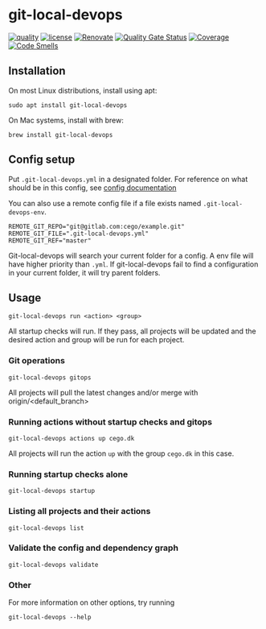 # git-local-devops

[![quality](https://img.shields.io/github/workflow/status/cego/git-local-devops/Quality)](https://github.com/cego/git-local-devops/actions)
[![license](https://img.shields.io/github/license/cego/git-local-devops)](https://npmjs.org/package/git-local-devops)
[![Renovate](https://img.shields.io/badge/renovate-enabled-brightgreen.svg)](https://renovatebot.com)
[![Quality Gate Status](https://sonarcloud.io/api/project_badges/measure?project=cego_git-local-devops&metric=alert_status)](https://sonarcloud.io/dashboard?id=cego_git-local-devops)
[![Coverage](https://sonarcloud.io/api/project_badges/measure?project=cego_git-local-devops&metric=coverage)](https://sonarcloud.io/dashboard?id=cego_git-local-devops)
[![Code Smells](https://sonarcloud.io/api/project_badges/measure?project=cego_git-local-devops&metric=code_smells)](https://sonarcloud.io/dashboard?id=cego_git-local-devops)

## Installation
On most Linux distributions, install using apt:

`sudo apt install git-local-devops`

On Mac systems, install with brew:

`brew install git-local-devops`

## Config setup

Put `.git-local-devops.yml` in a designated folder. For reference on what should be in this config, see [config documentation](./docs/config.md)

You can also use a remote config file if a file exists named `.git-local-devops-env`.

```
REMOTE_GIT_REPO="git@gitlab.com:cego/example.git"
REMOTE_GIT_FILE=".git-local-devops.yml"
REMOTE_GIT_REF="master"
```

Git-local-devops will search your current folder for a config. A env file will have higher priority than `.yml`. If git-local-devops fail to find a configuration in your current folder, it will try parent folders.

## Usage

`git-local-devops run <action> <group>`

All startup checks will run. If they pass, all projects will be updated and the desired action and group will be run for each project.

### Git operations

`git-local-devops gitops`

All projects will pull the latest changes and/or merge with origin/<default_branch>

### Running actions without startup checks and gitops

`git-local-devops actions up cego.dk`

All projects will run the action `up` with the group `cego.dk` in this case.

### Running startup checks alone

`git-local-devops startup`

### Listing all projects and their actions

`git-local-devops list`

### Validate the config and dependency graph

`git-local-devops validate`

### Other

For more information on other options, try running

`git-local-devops --help`
